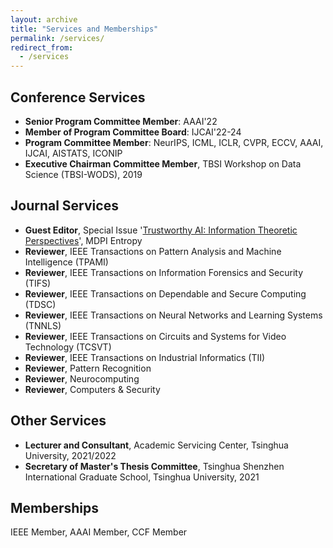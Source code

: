 ```yaml
---
layout: archive
title: "Services and Memberships"
permalink: /services/
redirect_from:
  - /services
---
```




## Conference Services

* **Senior Program Committee Member**: AAAI'22
* **Member of Program Committee Board**: IJCAI'22-24
* **Program Committee Member**: NeurIPS, ICML, ICLR, CVPR, ECCV, AAAI, IJCAI, AISTATS, ICONIP
* **Executive Chairman Committee Member**, TBSI Workshop on Data Science (TBSI-WODS), 2019



## Journal Services
- **Guest Editor**, Special Issue '[Trustworthy AI: Information Theoretic Perspectives]()', MDPI Entropy
- **Reviewer**, IEEE Transactions on Pattern Analysis and Machine Intelligence (TPAMI)
- **Reviewer**, IEEE Transactions on Information Forensics and Security (TIFS)
- **Reviewer**, IEEE Transactions on Dependable and Secure Computing (TDSC)
- **Reviewer**, IEEE Transactions on Neural Networks and Learning Systems (TNNLS)
- **Reviewer**, IEEE Transactions on Circuits and Systems for Video Technology (TCSVT)
- **Reviewer**, IEEE Transactions on Industrial Informatics (TII)
- **Reviewer**, Pattern Recognition
- **Reviewer**, Neurocomputing
- **Reviewer**, Computers & Security



## Other Services
* **Lecturer and Consultant**, Academic Servicing Center, Tsinghua University, 2021/2022
* **Secretary of Master's Thesis Committee**, Tsinghua Shenzhen International Graduate School, Tsinghua University, 2021

## Memberships
IEEE Member, AAAI Member, CCF Member
